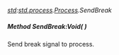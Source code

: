 _[std](../../modules/std/std-module.md):[std.process](../../modules/std/std-process.md).[Process](../../modules/std/std-process-process.md).SendBreak_
##### Method SendBreak:Void(  )
Send break signal to process.
